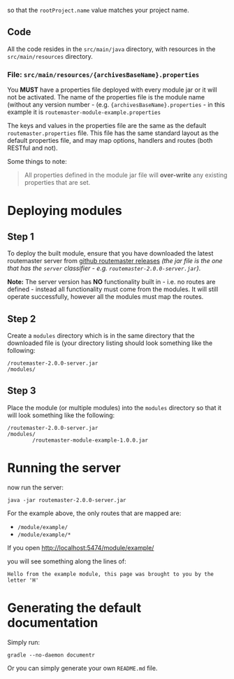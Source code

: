 
so that the `rootProject.name` value matches your project name.


## Code

All the code resides in the `src/main/java` directory, with resources in the `src/main/resources` directory.

### File: `src/main/resources/{archivesBaseName}.properties`

You **MUST** have a properties file deployed with every module jar or it will not 
be activated.  The name of the properties file is the module name (without any version 
number - (e.g. `{archivesBaseName}.properties` - in this example it is 
`routemaster-module-example.properties`

The keys and values in the properties file are the same as the default 
`routemaster.properties` file.  This file has the same standard layout as the 
default properties file, and may map options, handlers and routes 
(both RESTful and not).

Some things to note:

> All properties defined in the module jar file will **over-write** any existing properties that are set.



# Deploying modules

## Step 1

To deploy the built module, ensure that you have downloaded the latest routemaster server from  [github routemaster releases](https://github.com/synapticloop/routemaster/releases) *(the jar file is the one that has the `server` classifier - e.g. `routemaster-2.0.0-server.jar`)*.

**Note:** The server version has **NO** functionality built in - i.e. no routes are defined - instead all functionality must come from the modules.  It will still operate successfully, however all the modules must map the routes.

## Step 2

Create a `modules` directory which is in the same directory that the downloaded file is (your directory listing should look something like the following:


```
/routemaster-2.0.0-server.jar
/modules/
```

## Step 3

Place the module (or multiple modules) into the `modules` directory so that it will look something like the following:

```
/routemaster-2.0.0-server.jar
/modules/
        /routemaster-module-example-1.0.0.jar
```

# Running the server

now run the server:

`java -jar routemaster-2.0.0-server.jar`

For the example above, the only routes that are mapped are: 

 - `/module/example/`
 - `/module/example/*`

If you open [http://localhost:5474/module/example/](http://localhost:5474/module/example/)

you will see something along the lines of:

```
Hello from the example module, this page was brought to you by the letter 'H'
```

# Generating the default documentation

Simply run:

```
gradle --no-daemon documentr
```

Or you can simply generate your own `README.md` file.
